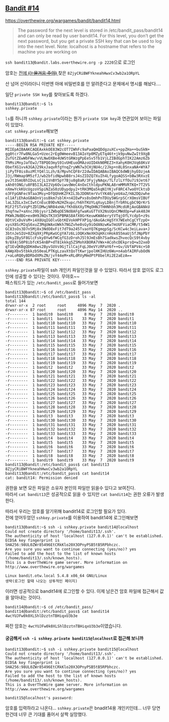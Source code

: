 ## [Bandit #14](https://overthewire.org/wargames/bandit/bandit14.html)

https://overthewire.org/wargames/bandit/bandit14.html
> The password for the next level is stored in /etc/bandit_pass/bandit14 and can only be read by user bandit14. For this level, you don’t get the next password, but you get a private SSH key that can be used to log into the next level. Note: localhost is a hostname that refers to the machine you are working on

``` ssh bandit13@bandit.labs.overthewire.org -p 2220 ```으로 로그인  

암호는 [전에 ~~(눈물겨움 주의)~~ ](./bandit13.md) 찾은 ```8ZjyCRiBWFYkneahHwxCv3wb2a1ORpYL```

산 넘어 산이라더니 이번엔 아에 비밀번호를 안 알려준다고 문제에서 명시를 해놨다....  

일단 ```private SSH key```를 찾아보도록 하겠다.
```
bandit13@bandit:~$ ls
sshkey.private
```

```ls```를 하니까 ```sshkey.private```이라는 뭔가 ```private SSH key```과 연관있어 보이는 파일이 있었다.  
```cat sshkey.private```해보면
```
bandit13@bandit:~$ cat sshkey.private
-----BEGIN RSA PRIVATE KEY-----
MIIEpAIBAAKCAQEAxkkOE83W2cOT7IWhFc9aPaaQmQDdgzuXCv+ppZHa++buSkN+
gg0tcr7Fw8NLGa5+Uzec2rEg0WmeevB13AIoYp0MZyETq46t+jk9puNwZwIt9XgB
ZufGtZEwWbFWw/vVLNwOXBe4UWStGRWzgPpEeSv5Tb1VjLZIBdGphTIK22Amz6Zb
ThMsiMnyJafEwJ/T8PQO3myS91vUHEuoOMAzoUID4kN0MEZ3+XahyK0HJVq68KsV
ObefXG1vvA3GAJ29kxJaqvRfgYnqZryWN7w3CHjNU4c/2Jkp+n8L0SnxaNA+WYA7
jiPyTF0is8uzMlYQ4l1Lzh/8/MpvhCQF8r22dwIDAQABAoIBAQC6dWBjhyEOzjeA
J3j/RWmap9M5zfJ/wb2bfidNpwbB8rsJ4sZIDZQ7XuIh4LfygoAQSS+bBw3RXvzE
pvJt3SmU8hIDuLsCjL1VnBY5pY7Bju8g8aR/3FyjyNAqx/TLfzlLYfOu7i9Jet67
xAh0tONG/u8FB5I3LAI2Vp6OviwvdWeC4nOxCthldpuPKNLA8rmMMVRTKQ+7T2VS
nXmwYckKUcUgzoVSpiNZaS0zUDypdpy2+tRH3MQa5kqN1YKjvF8RC47woOYCktsD
o3FFpGNFec9Taa3Msy+DfQQhHKZFKIL3bJDONtmrVvtYK40/yeU4aZ/HA2DQzwhe
ol1AfiEhAoGBAOnVjosBkm7sblK+n4IEwPxs8sOmhPnTDUy5WGrpSCrXOmsVIBUf
laL3ZGLx3xCIwtCnEucB9DvN2HZkupc/h6hTKUYLqXuyLD8njTrbRhLgbC9QrKrS
M1F2fSTxVqPtZDlDMwjNR04xHA/fKh8bXXyTMqOHNJTHHNhbh3McdURjAoGBANkU
1hqfnw7+aXncJ9bjysr1ZWbqOE5Nd8AFgfwaKuGTTVX2NsUQnCMWdOp+wFak40JH
PKWkJNdBG+ex0H9JNQsTK3X5PBMAS8AfX0GrKeuwKWA6erytVTqjOfLYcdp5+z9s
8DtVCxDuVsM+i4X8UqIGOlvGbtKEVokHPFXP1q/dAoGAcHg5YX7WEehCgCYTzpO+
xysX8ScM2qS6xuZ3MqUWAxUWkh7NGZvhe0sGy9iOdANzwKw7mUUFViaCMR/t54W1
GC83sOs3D7n5Mj8x3NdO8xFit7dT9a245TvaoYQ7KgmqpSg/ScKCw4c3eiLava+J
3btnJeSIU+8ZXq9XjPRpKwUCgYA7z6LiOQKxNeXH3qHXcnHok855maUj5fJNpPbY
iDkyZ8ySF8GlcFsky8Yw6fWCqfG3zDrohJ5l9JmEsBh7SadkwsZhvecQcS9t4vby
9/8X4jS0P8ibfcKS4nBP+dT81kkkg5Z5MohXBORA7VWx+ACohcDEkprsQ+w32xeD
qT1EvQKBgQDKm8ws2ByvSUVs9GjTilCajFqLJ0eVYzRPaY6f++Gv/UVfAPV4c+S0
kAWpXbv5tbkkzbS0eaLPTKgLzavXtQoTtKwrjpolHKIHUz6Wu+n4abfAIRFubOdN
/+aLoRQ0yBDRbdXMsZN/jvY44eM+xRLdRVyMmdPtP8belRi2E2aEzA==
-----END RSA PRIVATE KEY-----
```

```sshkey.private```파일이 ssh 개인키 파일인것을 알 수 있었다. 따라서 암호 없이도 로그인에 성공할 수 있다는 것이다. 무야호~~  
패스워드가 있는 ```/etc/bandit_pass```로 들어가보면  
```
bandit13@bandit:~$ cd /etc/bandit_pass
bandit13@bandit:/etc/bandit_pass$ ls -al
total 144
drwxr-xr-x  2 root     root     4096 May  7  2020 .
drwxr-xr-x 87 root     root     4096 May 14  2020 ..
-r--------  1 bandit0  bandit0     8 May  7  2020 bandit0
-r--------  1 bandit1  bandit1    33 May  7  2020 bandit1
-r--------  1 bandit10 bandit10   33 May  7  2020 bandit10
-r--------  1 bandit11 bandit11   33 May  7  2020 bandit11
-r--------  1 bandit12 bandit12   33 May  7  2020 bandit12
-r--------  1 bandit13 bandit13   33 May  7  2020 bandit13
-r--------  1 bandit14 bandit14   33 May  7  2020 bandit14
-r--------  1 bandit15 bandit15   33 May  7  2020 bandit15
-r--------  1 bandit16 bandit16   33 May  7  2020 bandit16
-r--------  1 bandit17 bandit17   33 May  7  2020 bandit17
-r--------  1 bandit18 bandit18   33 May  7  2020 bandit18
-r--------  1 bandit19 bandit19   33 May  7  2020 bandit19
-r--------  1 bandit2  bandit2    33 May  7  2020 bandit2
-r--------  1 bandit20 bandit20   33 May  7  2020 bandit20
-r--------  1 bandit21 bandit21   33 May  7  2020 bandit21
-r--------  1 bandit22 bandit22   33 May  7  2020 bandit22
-r--------  1 bandit23 bandit23   33 May  7  2020 bandit23
-r--------  1 bandit24 bandit24   33 May  7  2020 bandit24
-r--------  1 bandit25 bandit25   33 May  7  2020 bandit25
-r--------  1 bandit26 bandit26   33 May  7  2020 bandit26
-r--------  1 bandit27 bandit27   33 May  7  2020 bandit27
-r--------  1 bandit28 bandit28   33 May  7  2020 bandit28
-r--------  1 bandit29 bandit29   33 May  7  2020 bandit29
-r--------  1 bandit3  bandit3    33 May  7  2020 bandit3
-r--------  1 bandit30 bandit30   33 May  7  2020 bandit30
-r--------  1 bandit31 bandit31   33 May  7  2020 bandit31
-r--------  1 bandit32 bandit32   33 May  7  2020 bandit32
-r--------  1 bandit33 bandit33   33 May  7  2020 bandit33
-r--------  1 bandit4  bandit4    33 May  7  2020 bandit4
-r--------  1 bandit5  bandit5    33 May  7  2020 bandit5
-r--------  1 bandit6  bandit6    33 May  7  2020 bandit6
-r--------  1 bandit7  bandit7    33 May  7  2020 bandit7
-r--------  1 bandit8  bandit8    33 May  7  2020 bandit8
-r--------  1 bandit9  bandit9    33 May  7  2020 bandit9
bandit13@bandit:/etc/bandit_pass$ cat bandit13
8ZjyCRiBWFYkneahHwxCv3wb2a1ORpYL
bandit13@bandit:/etc/bandit_pass$ cat bandit14
cat: bandit14: Permission denied
```

권한을 보면 모든 파일은 소유자 본인의 파일만 읽을수 있다고 보여진다.   
따라서 ```cat bandit13```은 성공적으로 읽을 수 있지만 ```cat bandit14```는 권한 오류가 발생한다.  

따라서 우리는 암호를 알기위해 bandit14로 로그인할 필요가 있다.  
전에 얻어두었던 ```sshkey.private```를 이용하여 bandit14에 로그인해보면
```
bandit13@bandit:~$ ssh -i sshkey.private bandit14@localhost
Could not create directory '/home/bandit13/.ssh'.
The authenticity of host 'localhost (127.0.0.1)' can't be established.
ECDSA key fingerprint is SHA256:98UL0ZWr85496EtCRkKlo20X3OPnyPSB5tB5RPbhczc.
Are you sure you want to continue connecting (yes/no)? yes
Failed to add the host to the list of known hosts (/home/bandit13/.ssh/known_hosts).
This is a OverTheWire game server. More information on http://www.overthewire.org/wargames

Linux bandit.otw.local 5.4.8 x86_64 GNU/Linux
생략(로그인 할때 나오는 상투적인 페이지)
```

이러면 성공적으로 bandit14에 로그인할 수 있다.
이제 남은건 암호 파일에 접근해서 값을 알아내는 것이다.
```
bandit14@bandit:~$ cd /etc/bandit_pass/
bandit14@bandit:/etc/bandit_pass$ cat bandit14
4wcYUJFw0k0XLShlDzztnTBHiqxU3b3e
```
짜잔 암호는 ```4wcYUJFw0k0XLShlDzztnTBHiqxU3b3e```이였습니다.

#### 궁금해서 ```ssh -i sshkey.private bandit15@localhost```로 접근해 보니까 
```
bandit13@bandit:~$ ssh -i sshkey.private bandit15@localhost
Could not create directory '/home/bandit13/.ssh'.
The authenticity of host 'localhost (127.0.0.1)' can't be established.
ECDSA key fingerprint is SHA256:98UL0ZWr85496EtCRkKlo20X3OPnyPSB5tB5RPbhczc.
Are you sure you want to continue connecting (yes/no)? yes
Failed to add the host to the list of known hosts (/home/bandit13/.ssh/known_hosts).
This is a OverTheWire game server. More information on http://www.overthewire.org/wargames

bandit15@localhost's password:
```

암호를 입력하라고 나온다... ```sshkey.private```은 bnadit14용 개인키인데...
너무 당연한건데 너무 큰 기대를 품어서 살짝 실망했다.
